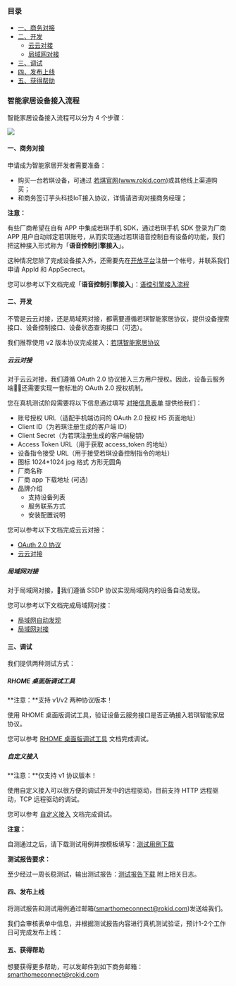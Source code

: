 ### 目录

* [一、商务对接](#一、商务对接)
* [二、开发](#二、开发)
    * [云云对接](#云云对接)
    * [局域网对接](#局域网对接)
* [三、调试](#三、调试)
* [四、发布上线](#四、发布上线)
* [五、获得帮助](#五、获得帮助)

### 智能家居设备接入流程

智能家居设备接入流程可以分为 4 个步骤：

![](https://s.rokidcdn.com/homebase/upload/c4TxC9sID.jpg)

#### 一、商务对接

申请成为智能家居开发者需要准备：

* 购买一台若琪设备，可通过 [若琪官网(www.rokid.com)](https://www.rokid.com)或其他线上渠道购买；
* 和商务签订芋头科技IoT接入协议，详情请咨询对接商务经理；

**注意：**

有些厂商希望在自有 APP 中集成若琪手机 SDK，通过若琪手机 SDK 登录为厂商 APP 用户自动绑定若琪账号，从而实现通过若琪语音控制自有设备的功能，我们把这种接入形式称为「**语音控制引擎接入**」。

这种情况您除了完成设备接入外，还需要先在[开放平台](https://developer.rokid.com/)注册一个帐号，并联系我们申请 AppId 和 AppSecrect。

您可以参考以下文档完成「**语音控制引擎接入**」：[语控引擎接入流程](./sdk.md)

#### 二、开发

不管是云云对接，还是局域网对接，都需要遵循若琪智能家居协议，提供设备搜索接口、设备控制接口、设备状态查询接口（可选）。

我们推荐使用 v2 版本协议完成接入：[若琪智能家居协议](../v2/message-reference.md)

##### 云云对接

对于云云对接，我们遵循 OAuth 2.0 协议接入三方用户授权。因此，设备云服务端还需要实现一套标准的 OAuth 2.0 授权机制。

您在真机测试阶段需要将以下信息通过填写 [对接信息表单](http://cn.mikecrm.com/6LU3zsa) 提供给我们：

* 账号授权 URL（适配手机端访问的 OAuth 2.0 授权 H5 页面地址）
* Client ID（为若琪注册生成的客户端 ID）
* Client Secret（为若琪注册生成的客户端秘钥）
* Access Token URL（用于获取 access\_token 的地址）
* 设备指令接受 URL（用于接受若琪设备控制指令的地址）
* 图标 1024\*1024 jpg 格式 方形无圆角
* 厂商名称
* 厂商 app 下载地址 (可选)
* 品牌介绍
    * 支持设备列表
    * 服务联系方式
    * 安装配置说明

您可以参考以下文档完成云云对接： 

* [OAuth 2.0 协议](../connect/rfc6749.md)
* [云云对接](../connect/cloud-to-cloud.md)

##### 局域网对接

对于局域网对接，我们遵循 SSDP 协议实现局域网内的设备自动发现。

您可以参考以下文档完成局域网对接：

* [局域网自动发现](../connect/ssdp-auto-discovery.md)
* [局域网对接](../connect/via-lan.md)

#### 三、调试

我们提供两种测试方式：

##### RHOME 桌面版调试工具

**注意：**支持 v1/v2 两种协议版本！

使用 RHOME 桌面版调试工具，验证设备云服务接口是否正确接入若琪智能家居协议。

您可以参考 [RHOME 桌面版调试工具](../tools/rhome-desktop.md) 文档完成调试。

##### 自定义接入

**注意：**仅支持 v1 协议版本！

使用自定义接入可以很方便的调试开发中的远程驱动，目前支持 HTTP 远程驱动，TCP 远程驱动的调试。

您可以参考 [自定义接入](../tools/developer-driver.md) 文档完成调试。

**注意：**

自测通过之后，请下载测试用例并按模板填写：[测试用例下载](https://s.rokidcdn.com/homebase/upload/HkOw4tzcf.xlsx)

**测试报告要求：**

至少经过一周长稳测试，输出测试报告：[测试报告下载](https://s.rokidcdn.com/homebase/upload/rJXHPX5qm.docx) 附上相关日志。


#### 四、发布上线

将测试报告和测试用例通过邮箱(smarthomeconnect@rokid.com)发送给我们。

我们会审核表单中信息，并根据测试报告内容进行真机测试验证，预计1-2个工作日可完成发布上线：




#### 五、获得帮助

想要获得更多帮助，可以发邮件到如下商务邮箱：<smarthomeconnect@rokid.com>

